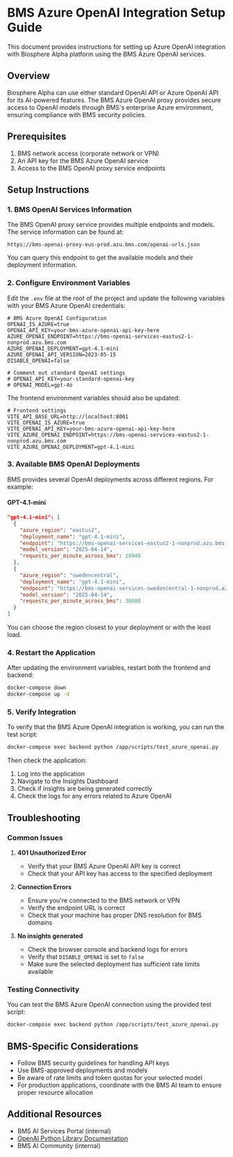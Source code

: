 # BMS Azure OpenAI Integration Setup Guide

This document provides instructions for setting up Azure OpenAI integration with Biosphere Alpha platform using the BMS Azure OpenAI services.

## Overview

Biosphere Alpha can use either standard OpenAI API or Azure OpenAI API for its AI-powered features. The BMS Azure OpenAI proxy provides secure access to OpenAI models through BMS's enterprise Azure environment, ensuring compliance with BMS security policies.

## Prerequisites

1. BMS network access (corporate network or VPN)
2. An API key for the BMS Azure OpenAI service
3. Access to the BMS OpenAI proxy service endpoints

## Setup Instructions

### 1. BMS OpenAI Services Information

The BMS OpenAI proxy service provides multiple endpoints and models. The service information can be found at:
```
https://bms-openai-proxy-eus-prod.azu.bms.com/openai-urls.json
```

You can query this endpoint to get the available models and their deployment information.

### 2. Configure Environment Variables

Edit the `.env` file at the root of the project and update the following variables with your BMS Azure OpenAI credentials:

```env
# BMS Azure OpenAI Configuration
OPENAI_IS_AZURE=true
OPENAI_API_KEY=your-bms-azure-openai-api-key-here
AZURE_OPENAI_ENDPOINT=https://bms-openai-services-eastus2-1-nonprod.azu.bms.com
AZURE_OPENAI_DEPLOYMENT=gpt-4.1-mini
AZURE_OPENAI_API_VERSION=2023-05-15
DISABLE_OPENAI=false

# Comment out standard OpenAI settings
# OPENAI_API_KEY=your-standard-openai-key
# OPENAI_MODEL=gpt-4o
```

The frontend environment variables should also be updated:

```env
# Frontend settings
VITE_API_BASE_URL=http://localhost:8001
VITE_OPENAI_IS_AZURE=true
VITE_OPENAI_API_KEY=your-bms-azure-openai-api-key-here
VITE_AZURE_OPENAI_ENDPOINT=https://bms-openai-services-eastus2-1-nonprod.azu.bms.com
VITE_AZURE_OPENAI_DEPLOYMENT=gpt-4.1-mini
```

### 3. Available BMS OpenAI Deployments

BMS provides several OpenAI deployments across different regions. For example:

#### GPT-4.1-mini

```json
"gpt-4.1-mini": [
  {
    "azure_region": "eastus2",
    "deployment_name": "gpt-4.1-mini",
    "endpoint": "https://bms-openai-services-eastus2-1-nonprod.azu.bms.com",
    "model_version": "2025-04-14",
    "requests_per_minute_across_bms": 29940
  },
  {
    "azure_region": "swedencentral",
    "deployment_name": "gpt-4.1-mini", 
    "endpoint": "https://bms-openai-services-swedencentral-1-nonprod.azu.bms.com",
    "model_version": "2025-04-14",
    "requests_per_minute_across_bms": 30000
  }
]
```

You can choose the region closest to your deployment or with the least load.

### 4. Restart the Application

After updating the environment variables, restart both the frontend and backend:

```bash
docker-compose down
docker-compose up -d
```

### 5. Verify Integration

To verify that the BMS Azure OpenAI integration is working, you can run the test script:

```bash
docker-compose exec backend python /app/scripts/test_azure_openai.py
```

Then check the application:

1. Log into the application
2. Navigate to the Insights Dashboard
3. Check if insights are being generated correctly
4. Check the logs for any errors related to Azure OpenAI

## Troubleshooting

### Common Issues

1. **401 Unauthorized Error**
   - Verify that your BMS Azure OpenAI API key is correct
   - Check that your API key has access to the specified deployment

2. **Connection Errors**
   - Ensure you're connected to the BMS network or VPN
   - Verify the endpoint URL is correct
   - Check that your machine has proper DNS resolution for BMS domains

3. **No insights generated**
   - Check the browser console and backend logs for errors
   - Verify that `DISABLE_OPENAI` is set to `false`
   - Make sure the selected deployment has sufficient rate limits available

### Testing Connectivity

You can test the BMS Azure OpenAI connection using the provided test script:

```bash
docker-compose exec backend python /app/scripts/test_azure_openai.py
```

## BMS-Specific Considerations

- Follow BMS security guidelines for handling API keys
- Use BMS-approved deployments and models
- Be aware of rate limits and token quotas for your selected model
- For production applications, coordinate with the BMS AI team to ensure proper resource allocation

## Additional Resources

- BMS AI Services Portal (internal)
- [OpenAI Python Library Documentation](https://github.com/openai/openai-python)
- BMS AI Community (internal)